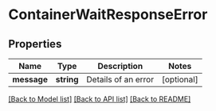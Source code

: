 # ContainerWaitResponseError

## Properties
Name | Type | Description | Notes
------------ | ------------- | ------------- | -------------
**message** | **string** | Details of an error | [optional] 

[[Back to Model list]](../../README.md#documentation-for-models) [[Back to API list]](../../README.md#documentation-for-api-endpoints) [[Back to README]](../../README.md)

